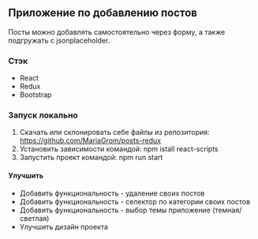 ## Приложение по добавлению постов

Посты можно добавлять самостоятельно через форму, а также подгружать с jsonplaceholder.

### Стэк
* React
* Redux
* Bootstrap

### Запуск локально
1. Скачать или склонировать себе файлы из репозитория: https://github.com/MariaGrom/posts-redux
2. Установить зависимости командой: npm istall react-scripts
3. Запустить проект командой: npm run start

#### Улучшить
* Добавить функциональность - удаление своих постов 
* Добавить функциональность - селектор по категории своих постов
* Добавить функциональность - выбор темы приложение (темная/светлая)
* Улучшить дизайн проекта